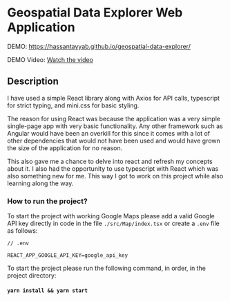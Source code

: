 # Geospatial Data Explorer Web Application

DEMO: https://hassantayyab.github.io/geospatial-data-explorer/

DEMO Video: [Watch the video](https://www.youtube.com/watch?v=NoVjctANjck)

## Description

I have used a simple React library along with Axios for API calls, typescript for strict typing, and mini.css for basic styling.

The reason for using React was because the application was a very simple single-page app with very basic functionality. Any other framework such as Angular would have been an overkill for this since it comes with a lot of other dependencies that would not have been used and would have grown the size of the application for no reason.

This also gave me a chance to delve into react and refresh my concepts about it. I also had the opportunity to use typescript with React which was also something new for me. This way I got to work on this project while also learning along the way.

### How to run the project?

To start the project with working Google Maps please add a valid Google API key directly in code in the file `./src/Map/index.tsx` or create a `.env` file as follows:

```
// .env

REACT_APP_GOOGLE_API_KEY=google_api_key
```

To start the project please run the following command, in order, in the project directory:

#### `yarn install && yarn start`
